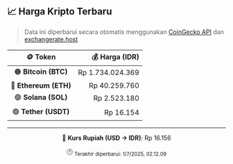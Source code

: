 

<!-- HARGA_KRIPTO -->
## 📈 Harga Kripto Terbaru

> Data ini diperbarui secara otomatis menggunakan [CoinGecko API](https://www.coingecko.com/) dan [exchangerate.host](https://exchangerate.host/)

<div align="center">

| 🪙 Token | 💰 Harga (IDR) |
|:------:|---------------:|
| 🟠 **Bitcoin (BTC)**   | Rp 1.734.024.369 |
| 🔵 **Ethereum (ETH)**  | Rp 40.259.760 |
| 🟣 **Solana (SOL)**    | Rp 2.523.180 |
| 🟢 **Tether (USDT)**   | Rp 16.154 |

---

💱 **Kurs Rupiah (USD → IDR)**: Rp 16.156

🕒 <sub>Terakhir diperbarui: 1/7/2025, 02.12.09</sub>

</div>
<!-- /HARGA_KRIPTO -->